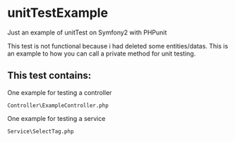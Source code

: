 # unitTestExample
Just an example of unitTest on Symfony2 with PHPunit

This test is not functional because i had deleted some entities/datas.
This is an example to how you can call a private method for unit testing.

## This test contains:

One example for testing a controller
```
Controller\ExampleController.php
```
One example for testing a service
```
Service\SelectTag.php
```